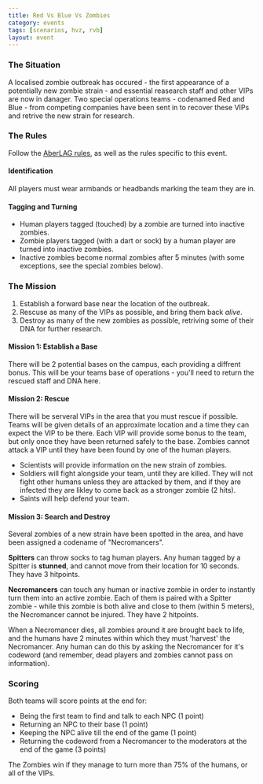 ```yaml
---
title: Red Vs Blue Vs Zombies
category: events
tags: [scenarios, hvz, rvb]
layout: event
---
```


### The Situation

A localised zombie outbreak has occured - the first appearance of a potentially new zombie strain - and essential reasearch staff and other VIPs are now in danager. Two special operations teams - codenamed Red and Blue - from competing companies have been sent in to recover these VIPs and retrive the new strain for research.

### The Rules

Follow the [AberLAG rules](http://www.aberlag.com/rules/), as well as the rules specific to this event.

#### Identification

All players must wear armbands or headbands marking the team they are in.

#### Tagging and Turning

+ Human players tagged (touched) by a zombie are turned into inactive zombies.
+ Zombie players tagged (with a dart or sock) by a human player are turned into inactive zombies.
+ Inactive zombies become normal zombies after 5 minutes (with some exceptions, see the special zombies below).

### The Mission

1. Establish a forward base near the location of the outbreak.
2. Rescuse as many of the VIPs as possible, and bring them back *alive*.
3. Destroy as many of the new zombies as possible, retriving some of their DNA for further research.

#### Mission 1: Establish a Base

There will be 2 potential bases on the campus, each providing a diffrent bonus. This will be your teams base of operations - you'll need to return the rescued staff and DNA here.

#### Mission 2: Rescue

There will be serveral VIPs in the area that you must rescue if possible. Teams will be given details of an approximate location and a time they can expect the VIP to be there. Each VIP will provide some bonus to the team, but only once they have been returned safely to the base. Zombies cannot attack a VIP until they have been found by one of the human players.

- Scientists will provide information on the new strain of zombies.
- Soldiers will fight alongside your team, until they are killed. They will not fight other humans unless they are attacked by them, and if they are infected they are likley to come back as a stronger zombie (2 hits).
- Saints will help defend your team. 

#### Mission 3: Search and Destroy

Several zombies of a new strain have been spotted in the area, and have been assigned a codename of "Necromancers". 

**Spitters** can throw socks to tag human players. Any human tagged by a Spitter is **stunned**, and cannot move from their location for 10 seconds. They have 3 hitpoints.

**Necromancers** can touch any human or inactive zombie in order to instantly turn them into an active zombie. Each of them is paired with a Spitter zombie - while this zombie is both alive and close to them (within 5 meters), the Necromancer cannot be injured. They have 2 hitpoints.

When a Necromancer dies, all zombies around it are brought back to life, and the humans have 2 minutes within which they must 'harvest' the Necromancer. Any human can do this by asking the Necromancer for it's codeword (and remember, dead players and zombies cannot pass on information).

### Scoring

Both teams will score points at the end for:

- Being the first team to find and talk to each NPC (1 point)
- Returning an NPC to their base (1 point)
- Keeping the NPC alive till the end of the game (1 point)
- Returning the codeword from a Necromancer to the moderators at the end of the game (3 points)

The Zombies win if they manage to turn more than 75% of the humans, or all of the VIPs.
